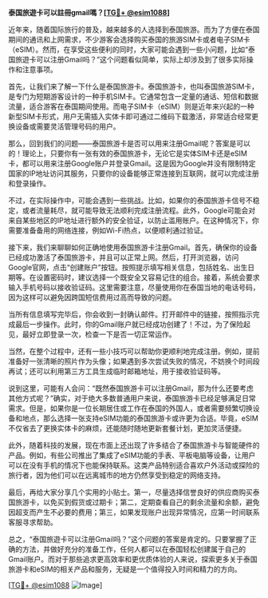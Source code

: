 **泰国旅遊卡可以註冊gmail嗎？[[TG💪+ @esim1088](https://t.me/s/esim1088)]**

近年来，随着国际旅行的普及，越来越多的人选择到泰国旅游。而为了方便在泰国期间的通讯和上网需求，不少游客会选择购买泰国的旅游SIM卡或者电子SIM卡（eSIM）。然而，在享受这些便利的同时，大家可能会遇到一些小问题，比如“泰国旅遊卡可以注册Gmail吗？”这个问题看似简单，实际上却涉及到了很多实际操作和注意事项。

首先，让我们来了解一下什么是泰国旅游卡。泰国旅游卡，也叫泰国旅游SIM卡，是专门为短期游客设计的一种手机SIM卡。它通常包含一定量的通话、短信和数据流量，适合游客在泰国期间使用。而电子SIM卡（eSIM）则是近年来兴起的一种新型SIM卡形式，用户无需插入实体卡即可通过二维码下载激活，非常适合经常更换设备或需要灵活管理号码的用户。

那么，回到我们的问题——泰国旅游卡是否可以用来注册Gmail呢？答案是可以的！理论上，只要你有一张有效的泰国旅游卡，无论它是实体SIM卡还是eSIM卡，都可以用来注册Google账户并登录Gmail。这是因为Google并没有限制特定国家的IP地址访问其服务，只要你的设备能够正常连接到互联网，就可以完成注册和登录操作。

不过，在实际操作中，可能会遇到一些挑战。比如，如果你的泰国旅游卡信号不稳定，或者流量耗尽，就可能导致无法顺利完成注册流程。此外，Google可能会对来自某些地区的IP地址进行额外的安全验证，以防止滥用账户。在这种情况下，你需要准备备用的网络连接，例如Wi-Fi热点，以便顺利通过验证。

接下来，我们来聊聊如何正确地使用泰国旅游卡注册Gmail。首先，确保你的设备已经成功激活了泰国旅游卡，并且可以正常上网。然后，打开浏览器，访问Google官网，点击“创建账户”按钮。按照提示填写相关信息，包括姓名、出生日期等。在设置密码时，建议选择一个既安全又容易记住的组合。接着，系统会要求输入手机号码以接收验证码。这里需要注意，尽量使用你在泰国当地的电话号码，因为这样可以避免因跨国短信费用过高而导致的问题。

当所有信息填写完毕后，你会收到一封确认邮件。打开邮件中的链接，按照指示完成最后一步操作。此时，你的Gmail账户就已经成功创建了！不过，为了保险起见，最好立即登录一次，检查一下是否一切正常运作。

当然，在整个过程中，还有一些小技巧可以帮助你更顺利地完成注册。例如，提前准备好一张清晰的照片作为头像；如果遇到多次尝试失败的情况，不妨换个时间段再试；还可以利用第三方工具生成临时邮箱地址，用于接收验证码等。

说到这里，可能有人会问：“既然泰国旅游卡可以注册Gmail，那为什么还要考虑其他方式呢？”确实，对于绝大多数普通用户来说，泰国旅游卡已经足够满足日常需求。但是，如果你是一位长期居住或工作在泰国的外国人，或者需要频繁切换设备和地点，那么选择一张支持eSIM功能的泰国旅游卡或许更为合适。毕竟，eSIM不仅省去了更换实体卡的麻烦，还能随时随地更新套餐计划，更加灵活便捷。

此外，随着科技的发展，现在市面上还出现了许多结合了泰国旅游卡与智能硬件的产品。例如，有些公司推出了集成了eSIM功能的手表、平板电脑等设备，让用户可以在没有手机的情况下也能保持联系。这类产品特别适合喜欢户外活动或探险的旅行者，因为他们可以在远离城市的地方仍然享受到稳定的网络支持。

最后，再给大家分享几个实用的小贴士。第一，尽量选择信誉良好的供应商购买泰国旅游卡，以免买到假货或过期卡；第二，定期查看自己的剩余流量和余额，避免因超支而产生不必要的费用；第三，如果发现账户出现异常情况，应第一时间联系客服寻求帮助。

总之，“泰国旅遊卡可以注册Gmail吗？”这个问题的答案是肯定的。只要掌握了正确的方法，并做好充分的准备工作，任何人都可以在泰国轻松创建属于自己的Gmail账户。而对于那些追求更高效率和更优质体验的人来说，探索更多关于泰国旅游卡和eSIM的相关产品和服务，无疑是一个值得投入时间和精力的方向。

[[TG💪+ @esim1088](https://t.me/s/esim1088) ![Image](https://i.postimg.cc/4NQfJmqS/Snipaste-2025-05-13-00-14-12.png)]